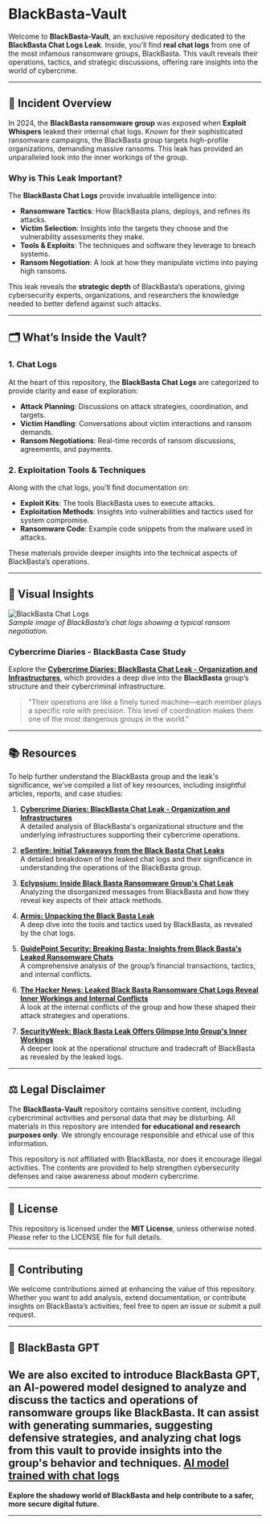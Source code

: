 # BlackBasta-Vault

Welcome to **BlackBasta-Vault**, an exclusive repository dedicated to the **BlackBasta Chat Logs Leak**. Inside, you'll find **real chat logs** from one of the most infamous ransomware groups, BlackBasta. This vault reveals their operations, tactics, and strategic discussions, offering rare insights into the world of cybercrime.

---

## 🚨 **Incident Overview**

In 2024, the **BlackBasta ransomware group** was exposed when **Exploit Whispers** leaked their internal chat logs. Known for their sophisticated ransomware campaigns, the BlackBasta group targets high-profile organizations, demanding massive ransoms. This leak has provided an unparalleled look into the inner workings of the group.

### **Why is This Leak Important?**

The **BlackBasta Chat Logs** provide invaluable intelligence into:

- **Ransomware Tactics**: How BlackBasta plans, deploys, and refines its attacks.
- **Victim Selection**: Insights into the targets they choose and the vulnerability assessments they make.
- **Tools & Exploits**: The techniques and software they leverage to breach systems.
- **Ransom Negotiation**: A look at how they manipulate victims into paying high ransoms.

This leak reveals the **strategic depth** of BlackBasta’s operations, giving cybersecurity experts, organizations, and researchers the knowledge needed to better defend against such attacks.

---

## 🗂️ **What’s Inside the Vault?**

### 1. **Chat Logs**

At the heart of this repository, the **BlackBasta Chat Logs** are categorized to provide clarity and ease of exploration:

- **Attack Planning**: Discussions on attack strategies, coordination, and targets.
- **Victim Handling**: Conversations about victim interactions and ransom demands.
- **Ransom Negotiations**: Real-time records of ransom discussions, agreements, and payments.

### 2. **Exploitation Tools & Techniques**

Along with the chat logs, you'll find documentation on:

- **Exploit Kits**: The tools BlackBasta uses to execute attacks.
- **Exploitation Methods**: Insights into vulnerabilities and tactics used for system compromise.
- **Ransomware Code**: Example code snippets from the malware used in attacks.

These materials provide deeper insights into the technical aspects of BlackBasta’s operations.

---

## 📸 **Visual Insights**

![BlackBasta Chat Logs](https://github.com/shadowhunter-kdbx/BlackBasta-Vault/blob/main/image.jpeg)  
*Sample image of BlackBasta’s chat logs showing a typical ransom negotiation.*

### **Cybercrime Diaries - BlackBasta Case Study**

Explore the **[Cybercrime Diaries: BlackBasta Chat Leak - Organization and Infrastructures](https://www.cybercrimediaries.com/post/black-basta-chat-leak-organization-and-infrastructures)**, which provides a deep dive into the **BlackBasta** group’s structure and their cybercriminal infrastructure.

> "Their operations are like a finely tuned machine—each member plays a specific role with precision. This level of coordination makes them one of the most dangerous groups in the world."

---

## 📚 **Resources**

To help further understand the BlackBasta group and the leak's significance, we’ve compiled a list of key resources, including insightful articles, reports, and case studies:


   
1. **[Cybercrime Diaries: BlackBasta Chat Leak - Organization and Infrastructures](https://www.cybercrimediaries.com/post/black-basta-chat-leak-organization-and-infrastructures)**  
   A detailed analysis of BlackBasta's organizational structure and the underlying infrastructures supporting their cybercrime operations.

2. **[eSentire: Initial Takeaways from the Black Basta Chat Leaks](https://www.esentire.com/blog/initial-takeaways-from-the-black-basta-chat-leaks)**  
   A detailed breakdown of the leaked chat logs and their significance in understanding the operations of the BlackBasta group.

3. **[Eclypsium: Inside Black Basta Ransomware Group's Chat Leak](https://eclypsium.com/blog/inside-black-basta-ransomware-groups-chat-leak/)**  
   Analyzing the disorganized messages from BlackBasta and how they reveal key aspects of their attack methods.

4. **[Armis: Unpacking the Black Basta Leak](https://www.armis.com/blog/unpacking-the-black-basta-leak/)**  
   A deep dive into the tools and tactics used by BlackBasta, as revealed by the chat logs.

5. **[GuidePoint Security: Breaking Basta: Insights from Black Basta's Leaked Ransomware Chats](https://www.guidepointsecurity.com/blog/breaking-basta-insights-from-black-bastas-leaked-ransomware-chats/)**  
   A comprehensive analysis of the group’s financial transactions, tactics, and internal conflicts.

6. **[The Hacker News: Leaked Black Basta Ransomware Chat Logs Reveal Inner Workings and Internal Conflicts](https://thehackernews.com/2025/02/leaked-black-basta-chat-logs-reveal.html)**  
   A look at the internal conflicts of the group and how these shaped their attack strategies and operations.

7. **[SecurityWeek: Black Basta Leak Offers Glimpse Into Group's Inner Workings](https://www.securityweek.com/black-basta-leak-offers-glimpse-into-groups-inner-workings/)**  
    A deeper look at the operational structure and tradecraft of BlackBasta as revealed by the leaked logs.

---

## ⚖️ **Legal Disclaimer**

The **BlackBasta-Vault** repository contains sensitive content, including cybercriminal activities and personal data that may be disturbing. All materials in this repository are intended **for educational and research purposes only**. We strongly encourage responsible and ethical use of this information.

This repository is not affiliated with BlackBasta, nor does it encourage illegal activities. The contents are provided to help strengthen cybersecurity defenses and raise awareness about modern cybercrime.

---

## 📜 **License**

This repository is licensed under the **MIT License**, unless otherwise noted. Please refer to the LICENSE file for full details.

---

## 🔐 **Contributing**

We welcome contributions aimed at enhancing the value of this repository. Whether you want to add analysis, extend documentation, or contribute insights on BlackBasta’s activities, feel free to open an issue or submit a pull request.

---

## 🤖 **BlackBasta GPT**

We are also excited to introduce **BlackBasta GPT**, an AI-powered model designed to analyze and discuss the tactics and operations of ransomware groups like BlackBasta. It can assist with generating summaries, suggesting defensive strategies, and analyzing chat logs from this vault to provide insights into the group's behavior and techniques.
**[AI model trained with chat logs ](https://chatgpt.com/g/g-67b80f8b69f08191923d8e6c3fb929b6-blackbastagpt)**  
---

**Explore the shadowy world of BlackBasta and help contribute to a safer, more secure digital future.**

---




